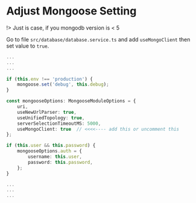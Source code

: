 # Adjust Mongoose Setting

!> Just is case, if you mongodb version is < 5

Go to file `src/database/database.service.ts` and add `useMongoClient` then set value to `true`.

```typescript
...
...
...

if (this.env !== 'production') {
    mongoose.set('debug', this.debug);
}

const mongooseOptions: MongooseModuleOptions = {
    uri,
    useNewUrlParser: true,
    useUnifiedTopology: true,
    serverSelectionTimeoutMS: 5000,
    useMongoClient: true  // <<<<---- add this or uncomment this
};

if (this.user && this.password) {
    mongooseOptions.auth = {
        username: this.user,
        password: this.password,
    };
}

...
...
...
```
